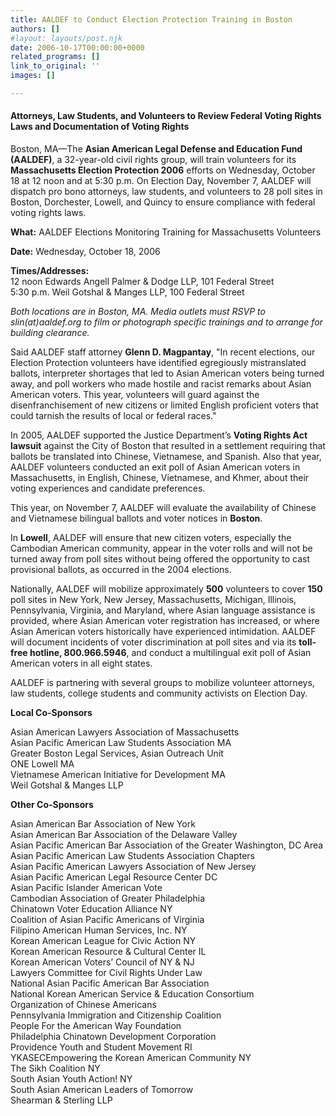 ```yaml
---
title: AALDEF to Conduct Election Protection Training in Boston
authors: []
#layout: layouts/post.njk
date: 2006-10-17T00:00:00+0000
related_programs: []
link_to_original: ''
images: []

---
```

#### Attorneys, Law Students, and Volunteers to Review Federal Voting Rights Laws and Documentation of Voting Rights

 

Boston, MA—The **Asian American Legal Defense and Education Fund (AALDEF)**, a 32-year-old civil rights group, will train volunteers for its **Massachusetts Election Protection 2006** efforts on Wednesday, October 18 at 12 noon and at 5:30 p.m. On Election Day, November 7, AALDEF will dispatch pro bono attorneys, law students, and volunteers to 28 poll sites in Boston, Dorchester, Lowell, and Quincy to ensure compliance with federal voting rights laws.

**What:** AALDEF Elections Monitoring Training for Massachusetts Volunteers

**Date:** Wednesday, October 18, 2006

**Times/Addresses:**   
12 noon Edwards Angell Palmer & Dodge LLP, 101 Federal Street  
5:30 p.m. Weil Gotshal & Manges LLP, 100 Federal Street

_Both locations are in Boston, MA. Media outlets must RSVP to slin(at)aaldef.org to film or photograph specific trainings and to arrange for building clearance._

Said AALDEF staff attorney **Glenn D. Magpantay**, "In recent elections, our Election Protection volunteers have identified egregiously mistranslated ballots, interpreter shortages that led to Asian American voters being turned away, and poll workers who made hostile and racist remarks about Asian American voters. This year, volunteers will guard against the disenfranchisement of new citizens or limited English proficient voters that could tarnish the results of local or federal races."

In 2005, AALDEF supported the Justice Department’s **Voting Rights Act lawsuit** against the City of Boston that resulted in a settlement requiring that ballots be translated into Chinese, Vietnamese, and Spanish. Also that year, AALDEF volunteers conducted an exit poll of Asian American voters in Massachusetts, in English, Chinese, Vietnamese, and Khmer, about their voting experiences and candidate preferences.

This year, on November 7, AALDEF will evaluate the availability of Chinese and Vietnamese bilingual ballots and voter notices in **Boston**.

In **Lowell**, AALDEF will ensure that new citizen voters, especially the Cambodian American community, appear in the voter rolls and will not be turned away from poll sites without being offered the opportunity to cast provisional ballots, as occurred in the 2004 elections.

Nationally, AALDEF will mobilize approximately **500** volunteers to cover **150** poll sites in New York, New Jersey, Massachusetts, Michigan, Illinois, Pennsylvania, Virginia, and Maryland, where Asian language assistance is provided, where Asian American voter registration has increased, or where Asian American voters historically have experienced intimidation. AALDEF will document incidents of voter discrimination at poll sites and via its **toll-free hotline, 800.966.5946**, and conduct a multilingual exit poll of Asian American voters in all eight states.

AALDEF is partnering with several groups to mobilize volunteer attorneys, law students, college students and community activists on Election Day.

**Local Co-Sponsors**

Asian American Lawyers Association of Massachusetts  
Asian Pacific American Law Students Association MA  
Greater Boston Legal Services, Asian Outreach Unit  
ONE Lowell MA  
Vietnamese American Initiative for Development MA  
Weil Gotshal & Manges LLP

**Other Co-Sponsors**

Asian American Bar Association of New York  
Asian American Bar Association of the Delaware Valley  
Asian Pacific American Bar Association of the Greater Washington, DC Area  
Asian Pacific American Law Students Association Chapters  
Asian Pacific American Lawyers Association of New Jersey  
Asian Pacific American Legal Resource Center DC  
Asian Pacific Islander American Vote  
Cambodian Association of Greater Philadelphia  
Chinatown Voter Education Alliance NY  
Coalition of Asian Pacific Americans of Virginia  
Filipino American Human Services, Inc. NY  
Korean American League for Civic Action NY  
Korean American Resource & Cultural Center IL  
Korean American Voters’ Council of NY & NJ  
Lawyers Committee for Civil Rights Under Law  
National Asian Pacific American Bar Association  
National Korean American Service & Education Consortium  
Organization of Chinese Americans  
Pennsylvania Immigration and Citizenship Coalition  
People For the American Way Foundation  
Philadelphia Chinatown Development Corporation  
Providence Youth and Student Movement RI  
YKASECEmpowering the Korean American Community NY  
The Sikh Coalition NY  
South Asian Youth Action! NY  
South Asian American Leaders of Tomorrow  
Shearman & Sterling LLP